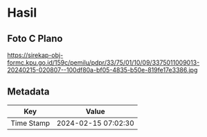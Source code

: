 # Hasil

## Foto C Plano

https://sirekap-obj-formc.kpu.go.id/159c/pemilu/pdpr/33/75/01/10/09/3375011009013-20240215-020807--100df80a-bf05-4835-b50e-819fe17e3386.jpg


## Metadata

| Key        | Value               |
| ---------- | ------------------- |
| Time Stamp | 2024-02-15 07:02:30 |



